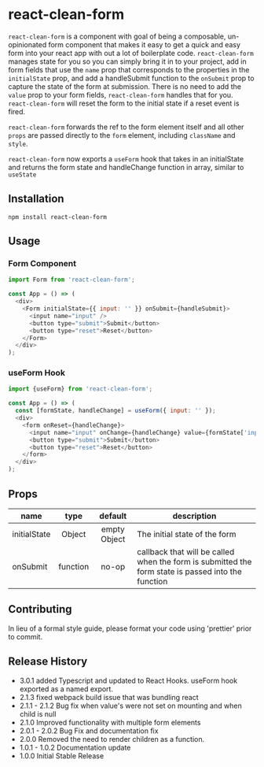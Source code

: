 # react-clean-form

`react-clean-form` is a component with goal of being a composable, un-opinionated form component that makes it easy to get a quick and easy form into your react app with out a lot of boilerplate code. `react-clean-form` manages state for you so you can simply bring it in to your project, add in form fields that use the `name` prop that corresponds to the properties in the `initialState` prop, and add a handleSubmit function to the `onSubmit` prop to capture the state of the form at submission. There is no need to add the `value` prop to your form fields, `react-clean-form` handles that for you. `react-clean-form` will reset the form to the initial state if a reset event is fired.

`react-clean-form` forwards the ref to the form element itself and all other `props` are passed directly to the `form` element, including `className` and `style`.

`react-clean-form` now exports a `useForm` hook that takes in an initialState and returns the form state and handleChange function in array, similar to `useState`

## Installation

`npm install react-clean-form`

## Usage

### Form Component

```javascript
import Form from 'react-clean-form';

const App = () => (
  <div>
    <Form initialState={{ input: '' }} onSubmit={handleSubmit}>
      <input name="input" />
      <button type="submit">Submit</button>
      <button type="reset">Reset</button>
    </Form>
  </div>
);
```

### useForm Hook

```javascript
import {useForm} from 'react-clean-form';

const App = () => (
  const [formState, handleChange] = useForm({ input: '' });
  <div>
    <form onReset={handleChange}>
      <input name="input" onChange={handleChange} value={formState['input']} />
      <button type="submit">Submit</button>
      <button type="reset">Reset</button>
    </form>
  </div>
);
```

## Props

| name         |   type   |   default    | description                                                                                        |
| ------------ | :------: | :----------: | -------------------------------------------------------------------------------------------------- |
| initialState |  Object  | empty Object | The initial state of the form                                                                      |
| onSubmit     | function |    no-op     | callback that will be called when the form is submitted the form state is passed into the function |

## Contributing

In lieu of a formal style guide, please format your code using 'prettier' prior to commit.

## Release History

- 3.0.1 added Typescript and updated to React Hooks. useForm hook exported as a named export.
- 2.1.3 fixed webpack build issue that was bundling react
- 2.1.1 - 2.1.2 Bug fix when value's were not set on mounting and when child is null
- 2.1.0 Improved functionality with multiple form elements
- 2.0.1 - 2.0.2 Bug Fix and documentation fix
- 2.0.0 Removed the need to render children as a function.
- 1.0.1 - 1.0.2 Documentation update
- 1.0.0 Initial Stable Release

